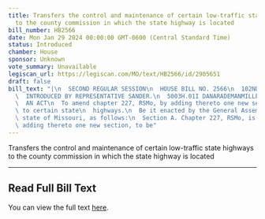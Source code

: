 ```yaml
---
title: Transfers the control and maintenance of certain low-traffic state highways
  to the county commission in which the state highway is located
bill_number: HB2566
date: Mon Jan 29 2024 00:00:00 GMT-0600 (Central Standard Time)
status: Introduced
chamber: House
sponsor: Unknown
vote_summary: Unavailable
legiscan_url: https://legiscan.com/MO/text/HB2566/id/2905651
draft: false
bill_text: "|\n  SECOND REGULAR SESSION\n  HOUSE BILL NO. 2566\n  102ND GENERAL ASSEMBLY\n\
  \  INTRODUCED BY REPRESENTATIVE SANDER.\n  5003H.01I DANARADEMANMILLER,ChiefClerk\n\
  \  AN ACT\n  To amend chapter 227, RSMo, by adding thereto one new section relating\
  \ to certain state\n  highways.\n  Be it enacted by the General Assembly of the\
  \ state of Missouri, as follows:\n  Section A. Chapter 227, RSMo, is amended by\
  \ adding thereto one new section, to be"
---
```

Transfers the control and maintenance of certain low-traffic state highways to the county commission in which the state highway is located

---

## Read Full Bill Text

You can view the full text [here](https://legiscan.com/MO/text/HB2566/id/2905651).
